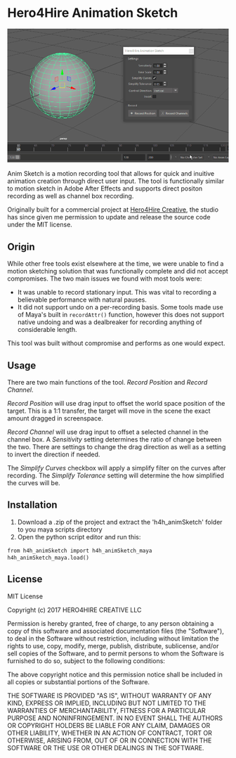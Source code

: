 # Hero4Hire Animation Sketch

![Anim Sketch Demo](/images/demo.gif?raw=true "Optional Title")

Anim Sketch is a motion recording tool that allows for quick and inuitive animation creation through direct user input. The tool is functionally similar to motion sketch in Adobe After Effects and supports direct positon recording as well as channel box recording. 

Originally built for a commercial project at [Hero4Hire Creative](http://www.hero4hirecreative.com/), the studio has since given me permission to update and release the source code under the MIT license. 

## Origin

While other free tools exist elsewhere at the time, we were unable to find a motion sketching solution that was functionally complete and did not accept compromises. The two main issues we found with most tools were:
* It was unable to record stationary input. This was vital to recording a believable performance with natural pauses.
* It did not support undo on a per-recording basis. Some tools made use of Maya's built in `recordAttr()` function, however this does not support native undoing and was a dealbreaker for recording anything of considerable length.

This tool was built without compromise and performs as one would expect.

## Usage
There are two main functions of the tool. *Record Position* and *Record Channel*. 

*Record Position* will use drag input to offset the world space position of the target. This is a 1:1 transfer, the target will move in the scene the exact amount dragged in screenspace.

*Record Channel* will use drag input to offset a selected channel in the channel box. A *Sensitivity* setting determines the ratio of change between the two. There are settings to change the drag direction as well as a setting to invert the direction if needed.

The *Simplify Curves* checkbox will apply a simplify filter on the curves after recording. The *Simplify Tolerance* setting will determine the how simplified the curves will be.

## Installation

1. Download a .zip of the project and extract the 'h4h_animSketch' folder to you maya scripts directory
2. Open the python script editor and run this:

```
from h4h_animSketch import h4h_animSketch_maya
h4h_animSketch_maya.load()
```

## License

MIT License

Copyright (c) 2017 HERO4HIRE CREATIVE LLC

Permission is hereby granted, free of charge, to any person obtaining a copy
of this software and associated documentation files (the "Software"), to deal
in the Software without restriction, including without limitation the rights
to use, copy, modify, merge, publish, distribute, sublicense, and/or sell
copies of the Software, and to permit persons to whom the Software is
furnished to do so, subject to the following conditions:

The above copyright notice and this permission notice shall be included in all
copies or substantial portions of the Software.

THE SOFTWARE IS PROVIDED "AS IS", WITHOUT WARRANTY OF ANY KIND, EXPRESS OR
IMPLIED, INCLUDING BUT NOT LIMITED TO THE WARRANTIES OF MERCHANTABILITY,
FITNESS FOR A PARTICULAR PURPOSE AND NONINFRINGEMENT. IN NO EVENT SHALL THE
AUTHORS OR COPYRIGHT HOLDERS BE LIABLE FOR ANY CLAIM, DAMAGES OR OTHER
LIABILITY, WHETHER IN AN ACTION OF CONTRACT, TORT OR OTHERWISE, ARISING FROM,
OUT OF OR IN CONNECTION WITH THE SOFTWARE OR THE USE OR OTHER DEALINGS IN THE
SOFTWARE.